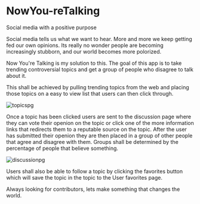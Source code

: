 # NowYou-reTalking
Social media with a positive purpose 

Social media tells us what we want to hear. More and more we keep getting fed our own opinions. Its really no wonder people are becoming increasingly stubborn, and our world becomes more polorized.

Now You're Talking is my solution to this. The goal of this app is to take trending controversial topics and get a group of people who disagree to talk about it.

This shall be achieved by pulling trending topics from the web and placing those topics on a easy to view list that users can then click through.

![topicspg](https://user-images.githubusercontent.com/6510141/27975493-f746bf48-6327-11e7-9f17-d19b72615217.png)

Once a topic has been clicked users are sent to the discussion page where they can vote their openion on the topic or click one of the more information links that redirects them to a reputable source on the topic. After the user has submitted their openion they are then placed in a group of other people that agree and disagree with them. Groups shall be determined by the percentage of people that believe something.

![discussionpg](https://user-images.githubusercontent.com/6510141/27976808-b9080f6a-632d-11e7-936e-c397657f5608.png)

Users shall also be able to follow a topic by clicking the favorites button which will save the topic in the topic to the User favorites page.

Always looking for contributors, lets make something that changes the world.

